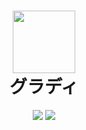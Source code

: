 # <div align="center"><img width="100px" src="https://user-images.githubusercontent.com/38146004/58760795-d30da500-8577-11e9-9341-fe8b9f5ed9ef.png" /><br />グラディ</div>

<div align="center">
<img src="https://wdp9fww0r9.execute-api.us-west-2.amazonaws.com/production/badge/yutaroyoshikawa/grady" />
<img src="https://cdn.jsdelivr.net/gh/storybooks/brand@master/badge/badge-storybook.svg" />
</div>

